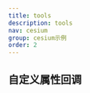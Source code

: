 ```yaml
---
title: tools
description: tools
nav: cesium
group: cesium示例
order: 2
---
```


## 自定义属性回调
<code src="./CallBackProerty.jsx"></code>
